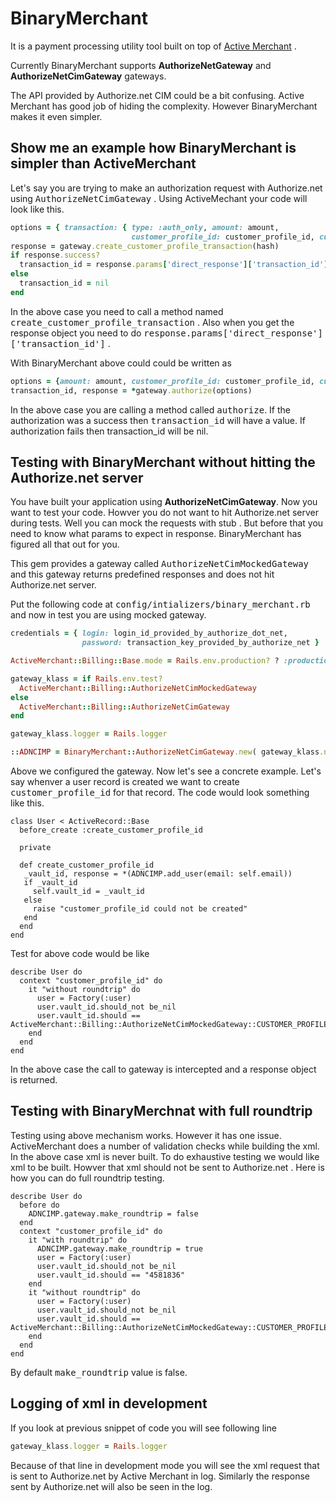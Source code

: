 # BinaryMerchant

It is a payment processing utility tool built on top of [Active Merchant](https://github.com/shopify/active_merchant) .

Currently BinaryMerchant supports <strong>AuthorizeNetGateway</strong> and <strong>AuthorizeNetCimGateway</strong> gateways.

The API provided by Authorize.net CIM could be a bit confusing. Active Merchant has good job of hiding the complexity. However BinaryMerchant makes it even simpler.

## Show me an example how BinaryMerchant is simpler than ActiveMerchant

Let's say you are trying to make an authorization request with Authorize.net using <tt>AuthorizeNetCimGateway</tt> . Using ActiveMechant your code will look like this.

```ruby
options = { transaction: { type: :auth_only, amount: amount,
                           customer_profile_id: customer_profile_id, customer_payment_profile_id: customer_payment_profile_id }}
response = gateway.create_customer_profile_transaction(hash)
if response.success?
  transaction_id = response.params['direct_response']['transaction_id']
else
  transaction_id = nil
end
```

In the above case you need to call a method named <tt>create_customer_profile_transaction</tt> . Also when you get the response object you
need to do <tt>response.params['direct_response']['transaction_id']</tt> .

With BinaryMerchant above could could be written as

```ruby
options = {amount: amount, customer_profile_id: customer_profile_id, customer_payment_id: customer_payment_id}
transaction_id, response = *gateway.authorize(options)
```

In the above case you are calling a method called <tt>authorize</tt>. If the authorization was a success then <tt>transaction_id</tt> will have a value. If authorization fails then transaction_id will be nil.

## Testing with BinaryMerchant without hitting the Authorize.net server

You have built your application using <strong>AuthorizeNetCimGateway</strong>. Now you want to test your code. Howver you do not want to hit Authorize.net server during tests. Well you can mock the requests with stub . But before that you need to know what params to expect in response. BinaryMerchant has figured all that out for you.

This gem provides a gateway called <tt>AuthorizeNetCimMockedGateway</tt> and this gateway returns predefined responses and does not hit Authorize.net server.

Put the following code at <tt>config/intializers/binary_merchant.rb</tt> and now in test you are using mocked gateway.

```ruby
credentials = { login: login_id_provided_by_authorize_dot_net,
                password: transaction_key_provided_by_authorize_net }

ActiveMerchant::Billing::Base.mode = Rails.env.production? ? :production : :test

gateway_klass = if Rails.env.test?
  ActiveMerchant::Billing::AuthorizeNetCimMockedGateway
else
  ActiveMerchant::Billing::AuthorizeNetCimGateway
end

gateway_klass.logger = Rails.logger

::ADNCIMP = BinaryMerchant::AuthorizeNetCimGateway.new( gateway_klass.new(credentials) )
```

Above we configured the gateway. Now let's see a concrete example. Let's say whenver a user record is created we want to create <tt>customer_profile_id</tt> for that record. The code would look something like this.

```
class User < ActiveRecord::Base
  before_create :create_customer_profile_id

  private

  def create_customer_profile_id
   _vault_id, response = *(ADNCIMP.add_user(email: self.email))
   if _vault_id
     self.vault_id = _vault_id
   else
     raise "customer_profile_id could not be created"
   end
  end
end
```

Test for above code would be like

```
describe User do
  context "customer_profile_id" do
    it "without roundtrip" do
      user = Factory(:user)
      user.vault_id.should_not be_nil
      user.vault_id.should == ActiveMerchant::Billing::AuthorizeNetCimMockedGateway::CUSTOMER_PROFILE_ID
    end
  end
end
```

In the above case the call to gateway is intercepted and a response object is returned.

## Testing with BinaryMerchnat with full roundtrip

Testing using above mechanism works. However it has one issue. ActiveMerchant does a number of validation checks while building the xml. In the above case xml is never built. To do exhaustive testing we would like xml to be built. Howver that xml should not be sent to Authorize.net .  Here is how you can do full roundtrip testing.

```
describe User do
  before do
    ADNCIMP.gateway.make_roundtrip = false
  end
  context "customer_profile_id" do
    it "with roundtrip" do
      ADNCIMP.gateway.make_roundtrip = true
      user = Factory(:user)
      user.vault_id.should_not be_nil
      user.vault_id.should == "4581836"
    end
    it "without roundtrip" do
      user = Factory(:user)
      user.vault_id.should_not be_nil
      user.vault_id.should == ActiveMerchant::Billing::AuthorizeNetCimMockedGateway::CUSTOMER_PROFILE_ID
    end
  end
end
```

By default <tt>make_roundtrip</tt> value is false.

## Logging of xml in development

If you look at previous snippet of code you will see following line

```ruby
gateway_klass.logger = Rails.logger
```
Because of that line in development mode you will see the xml request that is sent to Authorize.net by Active Merchant in log. Similarly the response sent by Authorize.net will also be seen in the log.
